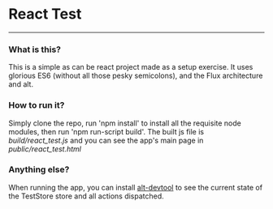 # React Test
---

### What is this?

This is a simple as can be react project made as a setup exercise.
It uses glorious ES6 (without all those pesky semicolons), and the Flux architecture and alt.

### How to run it?

Simply clone the repo, run 'npm install' to install all the requisite node modules, then run 'npm run-script build'. The built js file is *build/react_test.js* and you can see the app's main page in *public/react_test.html*

### Anything else?

When running the app, you can install [alt-devtool](https://github.com/goatslacker/alt-devtool) to see the current state of the TestStore store and all actions dispatched.